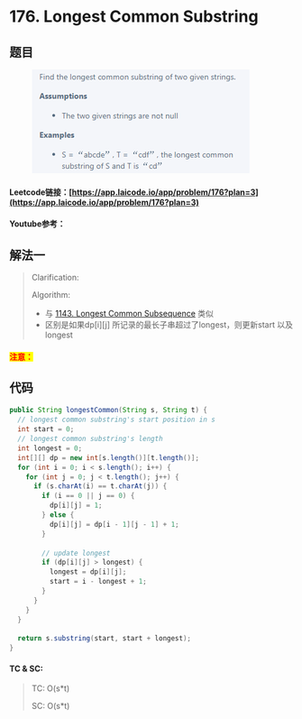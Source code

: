 # 176. Longest Common Substring

## 题目

<figure><img src="../../.gitbook/assets/image (14).png" alt=""><figcaption></figcaption></figure>

#### Leetcode链接：[https://app.laicode.io/app/problem/176?plan=3](https://app.laicode.io/app/problem/176?plan=3)

#### Youtube参考：

## 解法一

> Clarification:&#x20;
>
> Algorithm:&#x20;
>
> * 与 [1143. Longest Common Subsequence](../../leetcode/1000++-5/1143.-longest-common-subsequence.md) 类似
> * 区别是如果dp\[i]\[j] 所记录的最长子串超过了longest，则更新start 以及longest

#### <mark style="color:red;">注意：</mark>

## 代码

```java
public String longestCommon(String s, String t) {
  // longest common substring's start position in s
  int start = 0; 
  // longest common substring's length
  int longest = 0;
  int[][] dp = new int[s.length()][t.length()];
  for (int i = 0; i < s.length(); i++) {
    for (int j = 0; j < t.length(); j++) {
      if (s.charAt(i) == t.charAt(j)) {
        if (i == 0 || j == 0) {
          dp[i][j] = 1;
        } else {
          dp[i][j] = dp[i - 1][j - 1] + 1;
        }

        // update longest
        if (dp[i][j] > longest) {
          longest = dp[i][j];
          start = i - longest + 1;
        }
      }
    }
  }

  return s.substring(start, start + longest);
}
```

#### TC & SC:&#x20;

> TC: O(s\*t)
>
> SC: O(s\*t)
